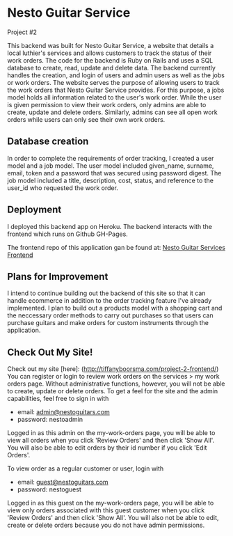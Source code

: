 # Nesto Guitar Service
Project #2

This backend was built for Nesto Guitar Service, a website that details a local luthier's services and allows customers to track the status of their work orders. The code for the backend is Ruby on Rails and uses a SQL database to create, read, update and delete data. The backend currently handles the creation, and login of users and admin users as well as the jobs or work orders. The website serves the purpose of allowing users to track the work orders that Nesto Guitar Service provides. For this purpose, a jobs model holds all information related to the user's work order. While the user is given permission to view their work orders, only admins are able to create, update and delete orders. Similarly, admins can see all open work orders while users can only see their own work orders.


## Database creation

In order to complete the requirements of order tracking, I created a user model and a job model. The user model included given_name, surname, email, token and a password that was secured using password digest. The job model included a title, description, cost, status, and reference to the user_id who requested the work order.


## Deployment

I deployed this backend app on Heroku. The backend interacts with the frontend which runs on Github GH-Pages.

The frontend repo of this application gan be found at: [Nesto Guitar Services Frontend](https://github.com/tiffboors29/project-2-frontend)



## Plans for Improvement

I intend to continue building out the backend of this site so that it can handle ecommerce in addition to the order tracking feature I've already implemented. I plan to build out a products model with a shopping cart and the neccessary order methods to carry out purchases so that users can purchase guitars and make orders for custom instruments through the application.


## Check Out My Site!

Check out my site [here]: (http://tiffanyboorsma.com/project-2-frontend/)
You can register or login to review work orders on the services > my work orders page. Without administrative functions, however, you will not be able to create, update or delete orders.
To get a feel for the site and the admin capabilities, feel free to sign in with
* email: admin@nestoguitars.com
* password: nestoadmin

Logged in as this admin on the my-work-orders page, you will be able to view all orders when you click 'Review Orders' and then click 'Show All'. You will also be able to edit orders by their id number if you click 'Edit Orders'.

To view order as a regular customer or user, login with
* email: guest@nestoguitars.com
* password: nestoguest

Logged in as this guest on the my-work-orders page, you will be able to view only orders associated with this guest customer when you click 'Review Orders' and then click 'Show All'. You will also not be able to edit, create or delete orders because you do not have admin permissions.

